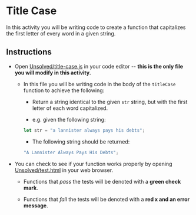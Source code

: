 # Title Case

In this activity you will be writing code to create a function that capitalizes the first letter of every word in a given string.

## Instructions

- Open [Unsolved/title-case.js](Unsolved/title-case.js) in your code editor -- **this is the only file you will modify in this activity.**

  - In this file you will be writing code in the body of the `titleCase` function to achieve the following:

    - Return a string identical to the given `str` string, but with the first letter of each word capitalized.

    - e.g. given the following string:

    ```js
    let str = "a lannister always pays his debts";
    ```

    - The following string should be returned:

    ```js
    "A Lannister Always Pays His Debts";
    ```

- You can check to see if your function works properly by opening [Unsolved/test.html](Unsolved/test.html) in your web browser.

  - Functions that _pass_ the tests will be denoted with a **green check mark**.

  - Functions that _fail_ the tests will be denoted with a **red x and an error message**.

